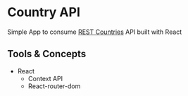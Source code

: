 # Country API
Simple App to consume [REST Countries](https://restcountries.eu/) API built with React

## Tools & Concepts
- React
    - Context API
    - React-router-dom
